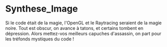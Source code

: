 # Synthese_Image
Si le code était de la magie, l'OpenGL et le Raytracing seraient de la magie noire. Tout est obscur, on avance à tatons, et certains tombent en dépression. Alors mettez-vos meilleurs capuches d'assassin, on part pour les tréfonds mystiques du code !
